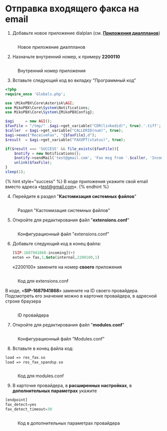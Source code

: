# Отправка входящего факса на email

1. Добавьте новое приложение dialplan (см. [**Приложения диалпланов**](../../manual/modules/dialplan-applications.md))

<figure><img src="../../.gitbook/assets/image (25).png" alt=""><figcaption><p>Новое приложение диалпланов</p></figcaption></figure>

2. Назначьте внутренний номер, к примеру **2200110**

<figure><img src="../../.gitbook/assets/NewDialplan.png" alt=""><figcaption><p>Внутренний номер приложения </p></figcaption></figure>

3. Вставьте следующий код во вкладку "Программный код"

```php
<?php
require_once 'Globals.php';

use \MikoPBX\Core\Asterisk\AGI;
use MikoPBX\Core\System\Notifications;
use MikoPBX\Core\System\{MikoPBXConfig};

$agi     = new AGI();
$faxFile = "/tmp/" .$agi->get_variable("CDR(linkedid)", true).'.tiff';
$caller  = $agi->get_variable("CALLERID(num)", true);
$agi->exec("ReceiveFax", "{$faxFile},d"); 
$result  = $agi->get_variable("FAXOPT(status)", true);

if($result === 'SUCCESS' && file_exists($faxFile)){
    $notify = new Notifications();
    $notify->sendMail('test@gmail.com', 'Fax msg from '.$caller, 'Incoming fax <br><br>', $faxFile);
    unlink($faxFile);
}
sleep(1);
```

{% hint style="success" %}
В коде приложения укажите свой email вместо адреса «test@gmail.com».
{% endhint %}

4. Перейдите в раздел "**Кастомизация системных файлов**"

<figure><img src="../../.gitbook/assets/customizationFiles.png" alt=""><figcaption><p>Раздел "Кастомизация системных файлов"</p></figcaption></figure>

5. Откройте для редактирования файл "**extensions.conf**"&#x20;

<figure><img src="../../.gitbook/assets/extensionsConf.png" alt=""><figcaption><p>Конфигурационный файл "extensions.conf"</p></figcaption></figure>

6.  Добавьте следующий код в конец файла:

    ```php
    [SIP-1687941868-incoming](+)
    exten => fax,1,Goto(internal,2200100,1)
    ```

    «2200100» замените на номер **своего** приложения

<figure><img src="../../.gitbook/assets/Code.png" alt=""><figcaption><p>Код для extensions.conf</p></figcaption></figure>

В коде, «**SIP-1687941868**» замените на ID своего провайдера. Подсмотреть его значение можно в карточке провайдера, в адресной строке браузера

<figure><img src="../../.gitbook/assets/ProviderID.png" alt=""><figcaption><p>ID провайдера </p></figcaption></figure>

7. Откройте для редактирования файл "**modules.conf**"&#x20;

<figure><img src="../../.gitbook/assets/modulesConf.png" alt=""><figcaption><p>Конфигурационный файл "Modules.conf"</p></figcaption></figure>

8. Вставьте в конец файла код:

```php
load => res_fax.so
load => res_fax_spandsp.so
```

<figure><img src="../../.gitbook/assets/CodeForModules.png" alt=""><figcaption><p>Код для modules.conf</p></figcaption></figure>

9. В карточке провайдера, в **расширенных настройках**, в **дополнительных параметрах** укажите

```php
[endpoint]
fax_detect=yes
fax_detect_timeout=30
```

<figure><img src="../../.gitbook/assets/codeForProviders (1).png" alt=""><figcaption><p>Код в дополнительных параметрах провайдера</p></figcaption></figure>
